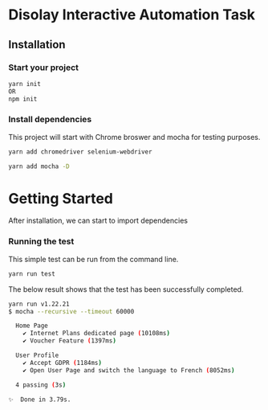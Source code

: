 # Disolay Interactive Automation Task

## Installation

### Start your project

```sh
yarn init
OR
npm init
```

### Install dependencies

This project will start with Chrome broswer and mocha for testing purposes.

```sh
yarn add chromedriver selenium-webdriver
```

```sh
yarn add mocha -D
```

# Getting Started

After installation, we can start to import dependencies

### Running the test

This simple test can be run from the command line.

```sh
yarn run test
```

The below result shows that the test has been successfully completed.

```sh
yarn run v1.22.21
$ mocha --recursive --timeout 60000

  Home Page
    ✔ Internet Plans dedicated page (10108ms)
    ✔ Voucher Feature (1397ms)

  User Profile
    ✔ Accept GDPR (1184ms)
    ✔ Open User Page and switch the language to French (8052ms)

  4 passing (3s)

✨  Done in 3.79s.
```